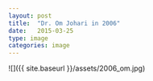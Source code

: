 ```yaml
---
layout: post
title:  "Dr. Om Johari in 2006"
date:   2015-03-25
type: image
categories: image
---
```


![]({{ site.baseurl }}/assets/2006_om.jpg)
